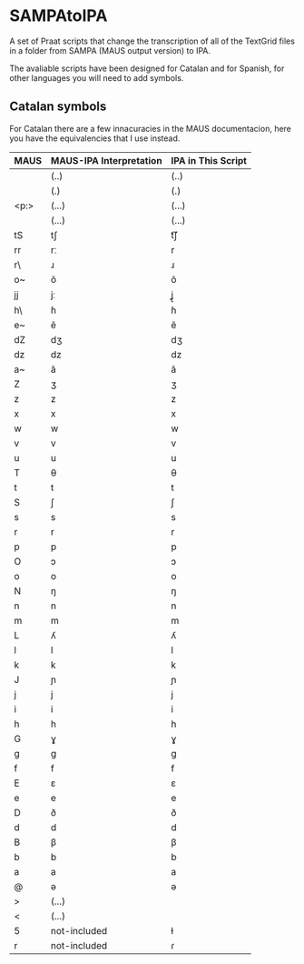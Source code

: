 # SAMPAtoIPA
A set of Praat scripts that change the transcription of all of the TextGrid files in a folder from SAMPA (MAUS output version) to IPA.

The avaliable scripts have been designed for Catalan and for Spanish, for other languages you will need to add symbols.

## Catalan symbols

For Catalan there are a few innacuracies in the MAUS documentacion, here you have the equivalencies that I use instead. 

| MAUS  | MAUS-IPA Interpretation | IPA in This Script |
|-------|-------------------------|--------------------|
| <usb> | (..)                    | (..)               |
| <nib> | (.)                     | (.)                |
| <p:>  | (...)                   | (...)              |
| <p>   | (...)                   | (...)              |
| tS    | tʃ                      | t͡ʃ                |
| rr    | rː                      | r                  |
| r\    | ɹ                       | ɹ                  |
| o~    | õ                       | õ                  |
| jj    | jː                      | ʝ̞                 |
| h\    | ɦ                       | ɦ                  |
| e~    | ẽ                       | ẽ                  |
| dZ    | dʒ                      | dʒ                 |
| dz    | dz                      | dz                 |
| a~    | ã                       | ã                  |
| Z     | ʒ                       | ʒ                  |
| z     | z                       | z                  |
| x     | x                       | x                  |
| w     | w                       | w                  |
| v     | v                       | v                  |
| u     | u                       | u                  |
| T     | θ                       | θ                  |
| t     | t                       | t                  |
| S     | ʃ                       | ʃ                  |
| s     | s                       | s                  |
| r     | r                       | r                  |
| p     | p                       | p                  |
| O     | ɔ                       | ɔ                  |
| o     | o                       | o                  |
| N     | ŋ                       | ŋ                  |
| n     | n                       | n                  |
| m     | m                       | m                  |
| L     | ʎ                       | ʎ                  |
| l     | l                       | l                  |
| k     | k                       | k                  |
| J     | ɲ                       | ɲ                  |
| j     | j                       | j                  |
| i     | i                       | i                  |
| h     | h                       | h                  |
| G     | ɣ                       | ɣ                  |
| g     | ɡ                       | ɡ                  |
| f     | f                       | f                  |
| E     | ɛ                       | ɛ                  |
| e     | e                       | e                  |
| D     | ð                       | ð                  |
| d     | d                       | d                  |
| B     | β                       | β                  |
| b     | b                       | b                  |
| a     | a                       | a                  |
| @     | ə                       | ə                  |
| >     | (...)                   |               |
| <     | (...)                   |               |
| 5     | not-included            | ɫ                  |
| r     | not-included            | ɾ                  |
